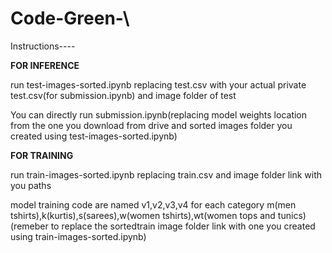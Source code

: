 # Code-Green-\\
Instructions----

**FOR INFERENCE**

run test-images-sorted.ipynb replacing test.csv with your actual private test.csv(for submission.ipynb) and image folder of test

You can directly run submission.ipynb(replacing model weights location from the one you download from drive and sorted images folder you created using test-images-sorted.ipynb)

**FOR TRAINING**

run train-images-sorted.ipynb replacing train.csv and image folder link with you paths

model training code are named v1,v2,v3,v4 for each category m(men tshirts),k(kurtis),s(sarees),w(women tshirts),wt(women tops and tunics)(remeber to replace the sortedtrain image folder link with one you created using train-images-sorted.ipynb)
